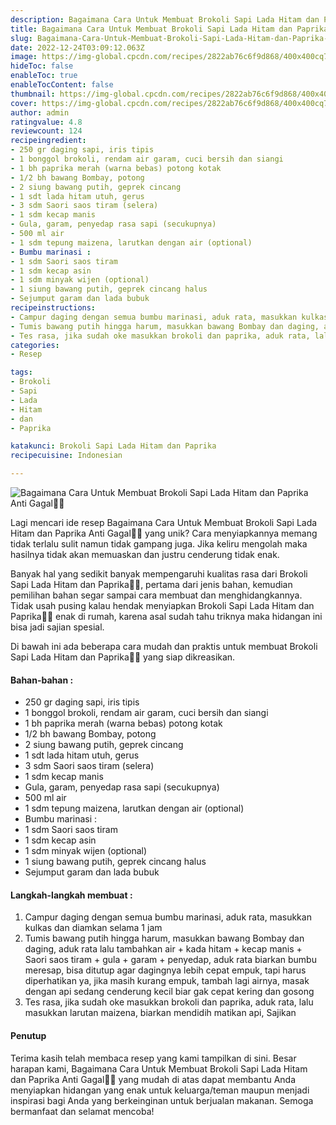 ```yaml
---
description: Bagaimana Cara Untuk Membuat Brokoli Sapi Lada Hitam dan Paprika Anti Gagal"
title: Bagaimana Cara Untuk Membuat Brokoli Sapi Lada Hitam dan Paprika Anti Gagal
slug: Bagaimana-Cara-Untuk-Membuat-Brokoli-Sapi-Lada-Hitam-dan-Paprika-Anti-Gagal
date: 2022-12-24T03:09:12.063Z
image: https://img-global.cpcdn.com/recipes/2822ab76c6f9d868/400x400cq70/photo.jpg
hideToc: false
enableToc: true
enableTocContent: false
thumbnail: https://img-global.cpcdn.com/recipes/2822ab76c6f9d868/400x400cq70/photo.jpg
cover: https://img-global.cpcdn.com/recipes/2822ab76c6f9d868/400x400cq70/photo.jpg
author: admin
ratingvalue: 4.8
reviewcount: 124
recipeingredient:
- 250 gr daging sapi, iris tipis
- 1 bonggol brokoli, rendam air garam, cuci bersih dan siangi
- 1 bh paprika merah (warna bebas) potong kotak
- 1/2 bh bawang Bombay, potong
- 2 siung bawang putih, geprek cincang
- 1 sdt lada hitam utuh, gerus
- 3 sdm Saori saos tiram (selera)
- 1 sdm kecap manis
- Gula, garam, penyedap rasa sapi (secukupnya)
- 500 ml air
- 1 sdm tepung maizena, larutkan dengan air (optional)
- Bumbu marinasi :
- 1 sdm Saori saos tiram
- 1 sdm kecap asin
- 1 sdm minyak wijen (optional)
- 1 siung bawang putih, geprek cincang halus
- Sejumput garam dan lada bubuk
recipeinstructions:
- Campur daging dengan semua bumbu marinasi, aduk rata, masukkan kulkas dan diamkan selama 1 jam
- Tumis bawang putih hingga harum, masukkan bawang Bombay dan daging, aduk rata lalu tambahkan air + kada hitam + kecap manis + Saori saos tiram + gula + garam + penyedap, aduk rata biarkan bumbu meresap, bisa ditutup agar dagingnya lebih cepat empuk, tapi harus diperhatikan ya, jika masih kurang empuk, tambah lagi airnya, masak dengan api sedang cenderung kecil biar gak cepat kering dan gosong
- Tes rasa, jika sudah oke masukkan brokoli dan paprika, aduk rata, lalu masukkan larutan maizena, biarkan mendidih matikan api, Sajikan
categories:
- Resep

tags:
- Brokoli
- Sapi
- Lada
- Hitam
- dan
- Paprika

katakunci: Brokoli Sapi Lada Hitam dan Paprika
recipecuisine: Indonesian

---
```


![Bagaimana Cara Untuk Membuat Brokoli Sapi Lada Hitam dan Paprika Anti Gagal👩‍🍳](https://img-global.cpcdn.com/recipes/2822ab76c6f9d868/400x400cq70/photo.jpg)

Lagi mencari ide resep Bagaimana Cara Untuk Membuat Brokoli Sapi Lada Hitam dan Paprika Anti Gagal👩‍🍳 yang unik? Cara menyiapkannya memang tidak terlalu sulit namun tidak gampang juga. Jika keliru mengolah maka hasilnya tidak akan memuaskan dan justru cenderung tidak enak.

Banyak hal yang sedikit banyak mempengaruhi kualitas rasa dari Brokoli Sapi Lada Hitam dan Paprika👩‍🍳, pertama dari jenis bahan, kemudian pemilihan bahan segar sampai cara membuat dan menghidangkannya. Tidak usah pusing kalau hendak menyiapkan Brokoli Sapi Lada Hitam dan Paprika👩‍🍳 enak di rumah, karena asal sudah tahu triknya maka hidangan ini bisa jadi sajian spesial.

Di bawah ini ada beberapa cara mudah dan praktis untuk membuat Brokoli Sapi Lada Hitam dan Paprika👩‍🍳 yang siap dikreasikan.

<!--inarticleads1-->

#### Bahan-bahan :

- 250 gr daging sapi, iris tipis
- 1 bonggol brokoli, rendam air garam, cuci bersih dan siangi
- 1 bh paprika merah (warna bebas) potong kotak
- 1/2 bh bawang Bombay, potong
- 2 siung bawang putih, geprek cincang
- 1 sdt lada hitam utuh, gerus
- 3 sdm Saori saos tiram (selera)
- 1 sdm kecap manis
- Gula, garam, penyedap rasa sapi (secukupnya)
- 500 ml air
- 1 sdm tepung maizena, larutkan dengan air (optional)
- Bumbu marinasi :
- 1 sdm Saori saos tiram
- 1 sdm kecap asin
- 1 sdm minyak wijen (optional)
- 1 siung bawang putih, geprek cincang halus
- Sejumput garam dan lada bubuk

<!--inarticleads2-->

#### Langkah-langkah membuat :

1. Campur daging dengan semua bumbu marinasi, aduk rata, masukkan kulkas dan diamkan selama 1 jam
1. Tumis bawang putih hingga harum, masukkan bawang Bombay dan daging, aduk rata lalu tambahkan air + kada hitam + kecap manis + Saori saos tiram + gula + garam + penyedap, aduk rata biarkan bumbu meresap, bisa ditutup agar dagingnya lebih cepat empuk, tapi harus diperhatikan ya, jika masih kurang empuk, tambah lagi airnya, masak dengan api sedang cenderung kecil biar gak cepat kering dan gosong
1. Tes rasa, jika sudah oke masukkan brokoli dan paprika, aduk rata, lalu masukkan larutan maizena, biarkan mendidih matikan api, Sajikan

#### Penutup

Terima kasih telah membaca resep yang kami tampilkan di sini. Besar harapan kami, Bagaimana Cara Untuk Membuat Brokoli Sapi Lada Hitam dan Paprika Anti Gagal👩‍🍳 yang mudah di atas dapat membantu Anda menyiapkan hidangan yang enak untuk keluarga/teman maupun menjadi inspirasi bagi Anda yang berkeinginan untuk berjualan makanan. Semoga bermanfaat dan selamat mencoba!